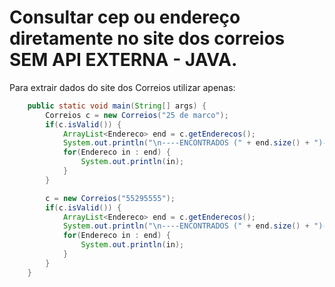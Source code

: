 # Consultar cep ou endereço diretamente no site dos correios SEM API EXTERNA - JAVA.

Para extrair dados do site dos Correios utilizar apenas:

```JAVA
	public static void main(String[] args) {
		Correios c = new Correios("25 de marco");
		if(c.isValid()) {
			ArrayList<Endereco> end = c.getEnderecos();
			System.out.println("\n----ENCONTRADOS (" + end.size() + ")----");
			for(Endereco in : end) {
				System.out.println(in);
			}
		}

		c = new Correios("55295555");
		if(c.isValid()) {
			ArrayList<Endereco> end = c.getEnderecos();
			System.out.println("\n----ENCONTRADOS (" + end.size() + ")----");
			for(Endereco in : end) {
				System.out.println(in);
			}
		}
	}
```
